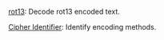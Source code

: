 [rot13](https://rot13.com/): Decode rot13 encoded text.

[Cipher Identifier](https://www.boxentriq.com/code-breaking/cipher-identifier): Identify encoding methods.